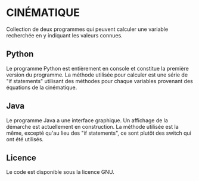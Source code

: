 # CINÉMATIQUE
Collection de deux programmes qui peuvent calculer une variable recherchée en y indiquant les valeurs connues.

## Python
Le programme Python est entièrement en console et constitue la première version du programme.
La méthode utilisée pour calculer est une série de "if statements" utilisant des méthodes pour chaque variables provenant des équations de la cinématique.

## Java
Le programme Java a une interface graphique. Un affichage de la démarche est actuellement en construction.
La méthode utilisée est la même, excepté qu'au lieu des "if statements", ce sont plutôt des switch qui ont été utilisés.

## Licence
Le code est disponible sous la licence GNU.
